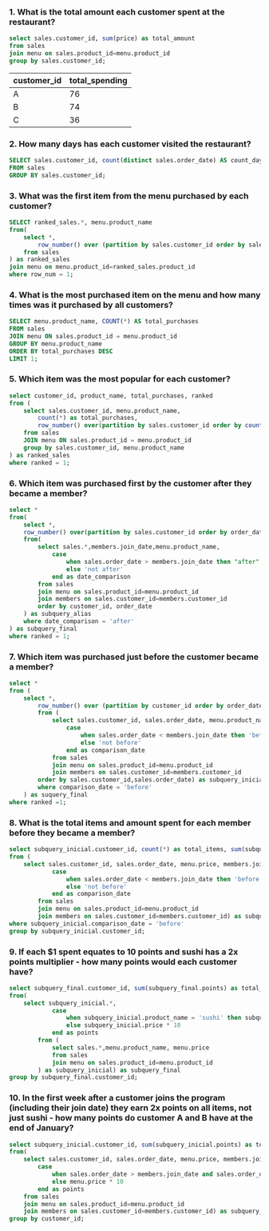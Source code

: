 ### 1. What is the total amount each customer spent at the restaurant?
````sql
select sales.customer_id, sum(price) as total_amount
from sales
join menu on sales.product_id=menu.product_id
group by sales.customer_id;
````
| customer\_id | total\_spending |
| ------------ | --------------- |
| A            | 76              |
| B            | 74              |
| C            | 36              |

### 2. How many days has each customer visited the restaurant?
````sql
SELECT sales.customer_id, count(distinct sales.order_date) AS count_days
FROM sales
GROUP BY sales.customer_id;
````
### 3. What was the first item from the menu purchased by each customer?
````sql
SELECT ranked_sales.*, menu.product_name
from(
	select *,
		row_number() over (partition by sales.customer_id order by sales.order_date) as row_num 
	from sales
) as ranked_sales
join menu on menu.product_id=ranked_sales.product_id
where row_num = 1;
````
### 4. What is the most purchased item on the menu and how many times was it purchased by all customers?
````sql
SELECT menu.product_name, COUNT(*) AS total_purchases
FROM sales
JOIN menu ON sales.product_id = menu.product_id
GROUP BY menu.product_name
ORDER BY total_purchases DESC
LIMIT 1;
````
### 5. Which item was the most popular for each customer?
````sql
select customer_id, product_name, total_purchases, ranked
from (
	select sales.customer_id, menu.product_name,
		count(*) as total_purchases,
		row_number() over(partition by sales.customer_id order by count(*) desc) as ranked
	from sales 
	JOIN menu ON sales.product_id = menu.product_id
	group by sales.customer_id, menu.product_name
) as ranked_sales
where ranked = 1;
````
### 6. Which item was purchased first by the customer after they became a member?
````sql
select *
from(
	select *,
	row_number() over(partition by sales.customer_id order by order_date asc) as ranked
	from(
		select sales.*,members.join_date,menu.product_name,
			case
				when sales.order_date > members.join_date then "after"
				else 'not after'
			end as date_comparison
		from sales
		join menu on sales.product_id=menu.product_id
		join members on sales.customer_id=members.customer_id
		order by customer_id, order_date
	) as subquery_alias
	where date_comparison = 'after'
) as subquery_final
where ranked = 1;
````
### 7. Which item was purchased just before the customer became a member?
````sql
select * 
from (
	select *,
		row_number() over (partition by customer_id order by order_date) as ranked 
		from (
			select sales.customer_id, sales.order_date, menu.product_name, members.join_date,
				case 
					when sales.order_date < members.join_date then 'before'
					else 'not before' 
				end as comparison_date
			from sales
			join menu on sales.product_id=menu.product_id
			join members on sales.customer_id=members.customer_id
		order by sales.customer_id,sales.order_date) as subquery_inicial
		where comparison_date = 'before'
	) as suquery_final
where ranked =1;
````
### 8. What is the total items and amount spent for each member before they became a member?
````sql
select subquery_inicial.customer_id, count(*) as total_items, sum(subquery_inicial.price) as price
from (
	select sales.customer_id, sales.order_date, menu.price, members.join_date,
			case 
				when sales.order_date < members.join_date then 'before'
				else 'not before' 
			end as comparison_date
		from sales
		join menu on sales.product_id=menu.product_id
		join members on sales.customer_id=members.customer_id) as subquery_inicial
where subquery_inicial.comparison_date = 'before'
group by subquery_inicial.customer_id;
````
### 9.  If each $1 spent equates to 10 points and sushi has a 2x points multiplier - how many points would each customer have?
````sql
select subquery_final.customer_id, sum(subquery_final.points) as total_points
from(
	select subquery_inicial.*,
			case
				when subquery_inicial.product_name = 'sushi' then subquery_inicial.price * 20
				else subquery_inicial.price * 10
			end as points
		from (
			select sales.*,menu.product_name, menu.price
			from sales
			join menu on sales.product_id=menu.product_id
		) as subquery_inicial) as subquery_final
group by subquery_final.customer_id;
````
### 10. In the first week after a customer joins the program (including their join date) they earn 2x points on all items, not just sushi - how many points do customer A and B have at the end of January?
````sql
select subquery_inicial.customer_id, sum(subquery_inicial.points) as total_points
from(
	select sales.customer_id, sales.order_date, menu.price, members.join_date,
		case 
			when sales.order_date > members.join_date and sales.order_date <= (members.join_date)+7 then menu.price * 20
			else menu.price * 10
		end as points
	from sales
	join menu on sales.product_id=menu.product_id
	join members on sales.customer_id=members.customer_id) as subquery_inicial
group by customer_id;
````
